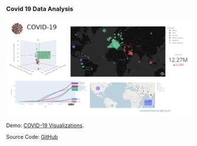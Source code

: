 
### Covid 19 Data Analysis
![covid19 image](/assets/images/covid19.jpg)

Demo:
 [COVID-19 Visualizations](https://visualinfo.org/covid-19).

Source Code:
[GitHub](https://github.com/umairacheema/covid-19)


